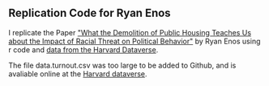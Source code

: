 ## Replication Code for Ryan Enos

I replicate the Paper ["What the Demolition of Public Housing Teaches Us about the Impact of Racial Threat on Political Behavior"](https://scholar.harvard.edu/files/renos/files/enoschicago.pdf) by Ryan Enos using r code and [data from the Harvard Dataverse](https://dataverse.harvard.edu/dataset.xhtml?persistentId=doi:10.7910/DVN/26612). 

The file data.turnout.csv was too large to be added to Github, and is avaliable online at the [Harvard dataverse](ttps://dataverse.harvard.edu/dataset.xhtml?persistentId=doi:10.7910/DVN/26612).
